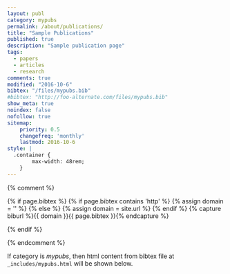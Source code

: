 ```yaml
---
layout: publ
category: mypubs
permalink: /about/publications/
title: "Sample Publications"
published: true
description: "Sample publication page"
tags:
  - papers
  - articles
  - research
comments: true
modified: "2016-10-6"
bibtex: "/files/mypubs.bib"
#bibtex: "http://foo-alternate.com/files/mypubs.bib"
show_meta: true
noindex: false
nofollow: true
sitemap:
    priority: 0.5
    changefreq: 'monthly'
    lastmod: 2016-10-6
style: |
  .container {
        max-width: 48rem;
    } 
---
```


{% comment %}
<!-- bibbase.org should work with following code unless you are hosting domain over https. --> 

{% if page.bibtex %}
 {% if page.bibtex contains 'http' %}
  {% assign domain = '' %}
  {% else %}
  {% assign domain = site.url %}
 {% endif %}
 {% capture biburl %}{{ domain }}{{ page.bibtex }}{% endcapture %}
<script src="http://bibbase.org/show?bib={{ biburl | cgi_escape }}&amp;jsonp=1&amp;authorFirst=1"></script>
{% endif %}

{% endcomment %}

If category is *mypubs*, then html content from bibtex file at `_includes/mypubs.html` will be shown below.
